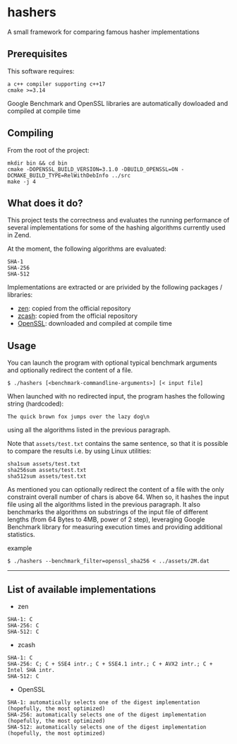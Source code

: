 # hashers
A small framework for comparing famous hasher implementations

## Prerequisites
This software requires:
```
a c++ compiler supporting c++17
cmake >=3.14
```

Google Benchmark and OpenSSL libraries are automatically dowloaded and compiled at compile time


## Compiling
From the root of the project:
```
mkdir bin && cd bin
cmake -DOPENSSL_BUILD_VERSION=3.1.0 -DBUILD_OPENSSL=ON -DCMAKE_BUILD_TYPE=RelWithDebInfo ../src
make -j 4
```

## What does it do?
This project tests the correctness and evaluates the running performance of several implementations for some of the hashing algorithms currently used in Zend.

At the moment, the following algorithms are evaluated:
```
SHA-1
SHA-256
SHA-512
```

Implementations are extracted or are privided by the following packages / libraries:

* [zen](https://github.com/HorizenOfficial/zen): copied from the official repository
* [zcash](https://github.com/zcash/zcash): copied from the official repository
* [OpenSSL](https://github.com/openssl/openssl): downloaded and compiled at compile time


## Usage
You can launch the program with optional typical benchmark arguments and optionally redirect the content of a file.
```shell
$ ./hashers [<benchmark-commandline-arguments>] [< input file]
```

When launched with no redirected input, the program hashes the following string (hardcoded):
```
The quick brown fox jumps over the lazy dog\n
```
using all the algorithms listed in the previous paragraph.

Note that `assets/test.txt` contains the same sentence, so that it is possible to compare the results i.e. by using Linux utilities:
```
sha1sum assets/test.txt
sha256sum assets/test.txt
sha512sum assets/test.txt
```

As mentioned you can optionally redirect the content of a file with the only constraint overall number of chars is above 64.
When so, it hashes the input file using all the algorithms listed in the previous paragraph.
It also benchmarks the algorithms on substrings of the input file of different lengths (from 64 Bytes to 4MB, power of 2 step), leveraging Google Benchmark library for measuring execution times and providing additional statistics.

example
```shell
$ ./hashers --benchmark_filter=openssl_sha256 < ../assets/2M.dat
```


----

## List of available implementations

* zen
```
SHA-1: C
SHA-256: C
SHA-512: C
```

* zcash
```
SHA-1: C
SHA-256: C; C + SSE4 intr.; C + SSE4.1 intr.; C + AVX2 intr.; C + Intel SHA intr. 
SHA-512: C
```

* OpenSSL
```
SHA-1: automatically selects one of the digest implementation (hopefully, the most optimized)
SHA-256: automatically selects one of the digest implementation (hopefully, the most optimized)
SHA-512: automatically selects one of the digest implementation (hopefully, the most optimized)
```